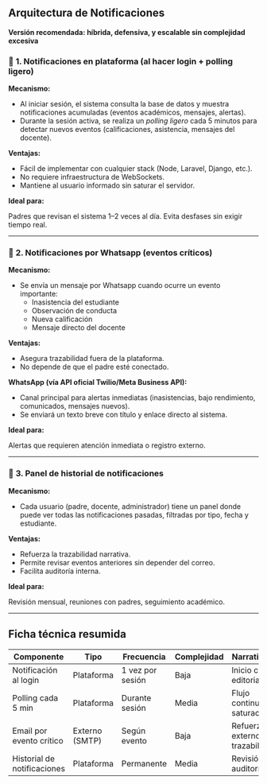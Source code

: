 ## **Arquitectura de Notificaciones**

**Versión recomendada: híbrida, defensiva, y escalable sin complejidad excesiva**

### 🔹 **1. Notificaciones en plataforma (al hacer login + polling ligero)**

**Mecanismo:**

- Al iniciar sesión, el sistema consulta la base de datos y muestra notificaciones acumuladas (eventos académicos, mensajes, alertas).
- Durante la sesión activa, se realiza un *polling ligero* cada 5 minutos para detectar nuevos eventos (calificaciones, asistencia, mensajes del docente).

**Ventajas:**

- Fácil de implementar con cualquier stack (Node, Laravel, Django, etc.).
- No requiere infraestructura de WebSockets.
- Mantiene al usuario informado sin saturar el servidor.

**Ideal para:**

Padres que revisan el sistema 1–2 veces al día. Evita desfases sin exigir tiempo real.

---

### 🔹 **2. Notificaciones por Whatsapp (eventos críticos)**

**Mecanismo:**

- Se envía un mensaje por Whatsapp cuando ocurre un evento importante:
    - Inasistencia del estudiante
    - Observación de conducta
    - Nueva calificación
    - Mensaje directo del docente

**Ventajas:**

- Asegura trazabilidad fuera de la plataforma.
- No depende de que el padre esté conectado.

**WhatsApp (vía API oficial Twilio/Meta Business API):**

- Canal principal para alertas inmediatas (inasistencias, bajo rendimiento, comunicados, mensajes nuevos).
- Se enviará un texto breve con título y enlace directo al sistema.

**Ideal para:**

Alertas que requieren atención inmediata o registro externo.

---

### 🔹 **3. Panel de historial de notificaciones**

**Mecanismo:**

- Cada usuario (padre, docente, administrador) tiene un panel donde puede ver todas las notificaciones pasadas, filtradas por tipo, fecha y estudiante.

**Ventajas:**

- Refuerza la trazabilidad narrativa.
- Permite revisar eventos anteriores sin depender del correo.
- Facilita auditoría interna.

**Ideal para:**

Revisión mensual, reuniones con padres, seguimiento académico.

---

## Ficha técnica resumida

| Componente | Tipo | Frecuencia | Complejidad | Narrativa UX |
| --- | --- | --- | --- | --- |
| Notificación al login | Plataforma | 1 vez por sesión | Baja | Inicio claro y editorializado |
| Polling cada 5 min | Plataforma | Durante sesión | Media | Flujo continuo sin saturación |
| Email por evento crítico | Externo (SMTP) | Según evento | Baja | Refuerzo externo y trazabilidad |
| Historial de notificaciones | Plataforma | Permanente | Media | Revisión y auditoría |